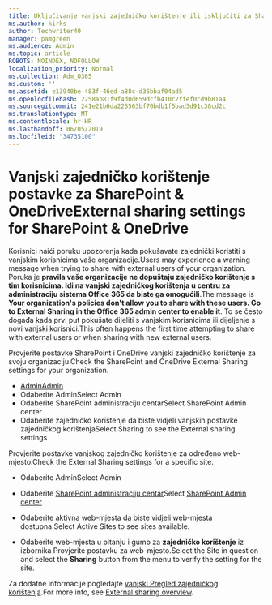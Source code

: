 ```yaml
---
title: Uključivanje vanjski zajedničko korištenje ili isključiti za SharePoint
ms.author: kirks
author: Techwriter40
manager: pamgreen
ms.audience: Admin
ms.topic: article
ROBOTS: NOINDEX, NOFOLLOW
localization_priority: Normal
ms.collection: Adm_O365
ms.custom: ''
ms.assetid: e13940be-483f-46ed-a88c-d36bbaf04ad5
ms.openlocfilehash: 2258ab81f9f4d0d659dcfb410c2ffef0cd9b81a4
ms.sourcegitcommit: 241e21b6da226563bf70bdb1f5bad3d91c38cd2c
ms.translationtype: MT
ms.contentlocale: hr-HR
ms.lasthandoff: 06/05/2019
ms.locfileid: "34735100"
---
```

# <a name="external-sharing-settings-for-sharepoint--onedrive"></a><span data-ttu-id="fbe4d-102">Vanjski zajedničko korištenje postavke za SharePoint & OneDrive</span><span class="sxs-lookup"><span data-stu-id="fbe4d-102">External sharing settings for SharePoint & OneDrive</span></span>

<span data-ttu-id="fbe4d-103">Korisnici naići poruku upozorenja kada pokušavate zajednički koristiti s vanjskim korisnicima vaše organizacije.</span><span class="sxs-lookup"><span data-stu-id="fbe4d-103">Users may experience a warning message when trying to share with external users of your organization.</span></span> <span data-ttu-id="fbe4d-104">Poruka je **pravila vaše organizacije ne dopuštaju zajedničko korištenje s tim korisnicima. Idi na vanjski zajedničkog korištenja u centru za administraciju sistema Office 365 da biste ga omogućili**.</span><span class="sxs-lookup"><span data-stu-id="fbe4d-104">The message is **Your organization's policies don't allow you to share with these users. Go to External Sharing in the Office 365 admin center to enable it**.</span></span> <span data-ttu-id="fbe4d-105">To se često događa kada prvi put pokušate dijeliti s vanjskim korisnicima ili dijeljenje s novi vanjski korisnici.</span><span class="sxs-lookup"><span data-stu-id="fbe4d-105">This often happens the first time attempting to share with external users or when sharing with new external users.</span></span>

<span data-ttu-id="fbe4d-106">Provjerite postavke SharePoint i OneDrive vanjski zajedničko korištenje za svoju organizaciju.</span><span class="sxs-lookup"><span data-stu-id="fbe4d-106">Check the SharePoint and OneDrive External Sharing settings for your organization.</span></span>

- [<span data-ttu-id="fbe4d-107">Admin</span><span class="sxs-lookup"><span data-stu-id="fbe4d-107">Admin</span></span>](https://admin.microsoft.com/AdminPortal/Home#/homepage">https://admin.microsoft.com/)
- <span data-ttu-id="fbe4d-108">Odaberite Admin</span><span class="sxs-lookup"><span data-stu-id="fbe4d-108">Select Admin</span></span>
- <span data-ttu-id="fbe4d-109">Odaberite SharePoint administraciju centar</span><span class="sxs-lookup"><span data-stu-id="fbe4d-109">Select SharePoint Admin center</span></span>
- <span data-ttu-id="fbe4d-110">Odaberite zajedničko korištenje da biste vidjeli vanjskih postavke zajedničkog korištenja</span><span class="sxs-lookup"><span data-stu-id="fbe4d-110">Select Sharing to see the External sharing settings</span></span>

<span data-ttu-id="fbe4d-111">Provjerite postavke vanjskog zajedničko korištenje za određeno web-mjesto.</span><span class="sxs-lookup"><span data-stu-id="fbe4d-111">Check the External Sharing settings for a specific site.</span></span>

- <span data-ttu-id="fbe4d-112">Odaberite Admin</span><span class="sxs-lookup"><span data-stu-id="fbe4d-112">Select Admin</span></span>

- <span data-ttu-id="fbe4d-113">Odaberite [SharePoint administraciju centar](https://admin.microsoft.com/AdminPortal/Home#/homepage">https://admin.microsoft.com/)</span><span class="sxs-lookup"><span data-stu-id="fbe4d-113">Select [SharePoint Admin center](https://admin.microsoft.com/AdminPortal/Home#/homepage">https://admin.microsoft.com/)</span></span>

- <span data-ttu-id="fbe4d-114">Odaberite aktivna web-mjesta da biste vidjeli web-mjesta dostupna.</span><span class="sxs-lookup"><span data-stu-id="fbe4d-114">Select Active Sites to see sites available.</span></span>
- <span data-ttu-id="fbe4d-115">Odaberite web-mjesta u pitanju i gumb za **zajedničko korištenje** iz izbornika Provjerite postavku za web-mjesto.</span><span class="sxs-lookup"><span data-stu-id="fbe4d-115">Select the Site in question and select the **Sharing** button from the menu to verify the setting for the site.</span></span>

<span data-ttu-id="fbe4d-116">Za dodatne informacije pogledajte [vanjski Pregled zajedničkog korištenja](https://docs.microsoft.com/en-us/sharepoint/external-sharing-overview).</span><span class="sxs-lookup"><span data-stu-id="fbe4d-116">For more info, see [External sharing overview](https://docs.microsoft.com/en-us/sharepoint/external-sharing-overview).</span></span>